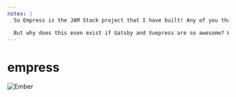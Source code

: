 ```yaml
---
notes: |
  So Empress is the JAM Stack project that I have built! Any of you that know me will now that I'm a bit of an Ember nut, and have been since 2011! And you've probably guessed that Empress is Ember's answer to JAM Stack.

  But why does this even exist if Gatsby and Vuepress are so awesome? Well sure it's great that it's in Ember but there is more about it that is unique. The first fundemental difference is that there isn't a single "Empress" that you can install. There are instead a series of different products
---
```


# empress

![Ember](/images/tomster-logo.svg) <!-- .element class="fragment" style="border: none; background: none" -->
